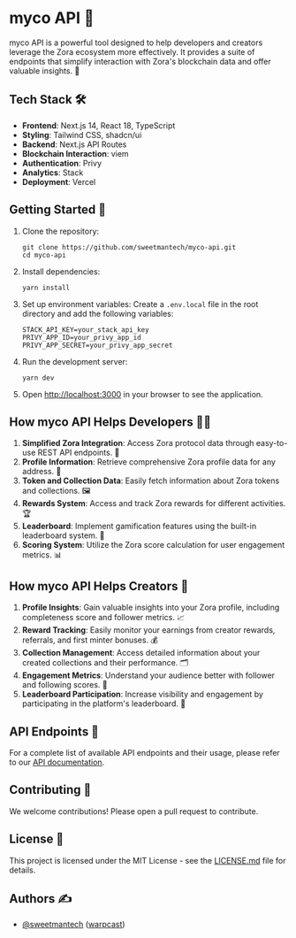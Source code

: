 # myco API 🌟

myco API is a powerful tool designed to help developers and creators leverage the Zora ecosystem more effectively. It provides a suite of endpoints that simplify interaction with Zora's blockchain data and offer valuable insights. 🚀

## Tech Stack 🛠️

- **Frontend**: Next.js 14, React 18, TypeScript
- **Styling**: Tailwind CSS, shadcn/ui
- **Backend**: Next.js API Routes
- **Blockchain Interaction**: viem
- **Authentication**: Privy
- **Analytics**: Stack
- **Deployment**: Vercel

## Getting Started 🏁

1. Clone the repository:

   ```
   git clone https://github.com/sweetmantech/myco-api.git
   cd myco-api
   ```

2. Install dependencies:

   ```
   yarn install
   ```

3. Set up environment variables:
   Create a `.env.local` file in the root directory and add the following variables:

   ```
   STACK_API_KEY=your_stack_api_key
   PRIVY_APP_ID=your_privy_app_id
   PRIVY_APP_SECRET=your_privy_app_secret
   ```

4. Run the development server:

   ```
   yarn dev
   ```

5. Open [http://localhost:3000](http://localhost:3000) in your browser to see the application.

## How myco API Helps Developers 👨‍💻

1. **Simplified Zora Integration**: Access Zora protocol data through easy-to-use REST API endpoints. 🔗
2. **Profile Information**: Retrieve comprehensive Zora profile data for any address. 👤
3. **Token and Collection Data**: Easily fetch information about Zora tokens and collections. 🖼️
4. **Rewards System**: Access and track Zora rewards for different activities. 🏆
5. **Leaderboard**: Implement gamification features using the built-in leaderboard system. 🏅
6. **Scoring System**: Utilize the Zora score calculation for user engagement metrics. 📊

## How myco API Helps Creators 🎨

1. **Profile Insights**: Gain valuable insights into your Zora profile, including completeness score and follower metrics. 📈
2. **Reward Tracking**: Easily monitor your earnings from creator rewards, referrals, and first minter bonuses. 💰
3. **Collection Management**: Access detailed information about your created collections and their performance. 🗂️
4. **Engagement Metrics**: Understand your audience better with follower and following scores. 🤝
5. **Leaderboard Participation**: Increase visibility and engagement by participating in the platform's leaderboard. 🌟

## API Endpoints 🔌

For a complete list of available API endpoints and their usage, please refer to our [API documentation](https://api.myco.wtf).

## Contributing 🤝

We welcome contributions! Please open a pull request to contribute.

## License 📄

This project is licensed under the MIT License - see the [LICENSE.md](LICENSE.md) file for details.

## Authors ✍️

- [@sweetmantech](https://github.com/sweetmantech) ([warpcast](https://warpcast.com/sweetman-eth))
